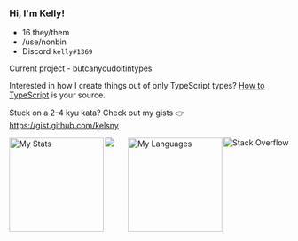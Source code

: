 ### Hi, I'm Kelly!

- 16 they/them
- /use/nonbin
- Discord `kelly#1369`

Current project - butcanyoudoitintypes

Interested in how I create things out of only TypeScript types? [How to TypeScript](https://kelsny.github.io/how-to-typescript) is your source.

Stuck on a 2-4 kyu kata? Check out my gists 👉 https://gist.github.com/kelsny

<img align="right" alt="Stack Overflow" src="https://stackoverflow.com/users/flair/18244921.png?v=2" />

<img src="https://www.codewars.com/users/catgirlkellys/badges/large" />

<img align="left" alt="My Stats" src="https://github-readme-stats.vercel.app/api?username=kelsny&count_private=true&show_icons=true&theme=dark&v=2" height=170 />

<img align="right" alt="My Languages" src="https://github-readme-stats.vercel.app/api/top-langs/?username=kelsny&layout=compact&theme=dark&count_private=true&langs_count=6&hide=html,css,nearley&exclude_repo=typefp,multiserver,types,ts-parse-number,babaisyou,sigmatism,uwupet,ts-regex-engine,ts-parse-css,ts-validate-parentheses,vectors,committed,evaluate,autil,lnjson,games,arcade,vargs,athens,express,angular-speedrun,p64,docgen,ts-brainfuck-interpreter,ts-metasyntax-parser,ts-minimax,z,x,o,i,f,c,s,v,t,l,h,e,css.db,overload.js,swype,cryptorank,web,maildrop,diskord,structures,stonks,valex,outline,yamato,reserved,economy,balls,prisma,interact.js,react-dnd,butcanyoudoitintypes&v=2" height=170 />
